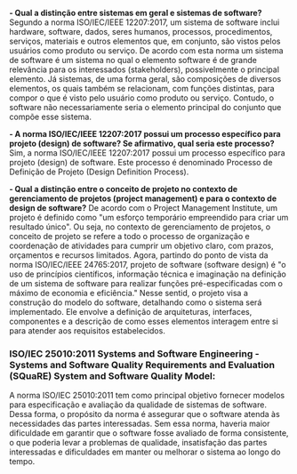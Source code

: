 **- Qual a distinção entre sistemas em geral e sistemas de software?**
Segundo a norma ISO/IEC/IEEE 12207:2017, um sistema de software inclui hardware, software, dados, seres humanos, processos, procedimentos, serviços, materiais e outros elementos que, em conjunto, são vistos pelos usuários como produto ou serviço. De acordo com esta norma um sistema de software é um sistema no qual o elemento software é de grande relevância para os interessados (stakeholders), possivelmente o principal elemento. Já sistemas, de uma forma geral, são composições de diversos elementos, os quais também se relacionam, com funções distintas, para compor o que é visto pelo usuário como produto ou serviço. Contudo, o software não necessariamente seria o elemento principal do conjunto que compõe esse sistema.

**- A norma ISO/IEC/IEEE 12207:2017 possui um processo específico para projeto (design) de software? Se afirmativo, qual seria este processo?**
Sim, a norma ISO/IEC/IEEE 12207:2017 possui um processo específico para projeto (design) de software. Este processo é denominado Processo de Definição de Projeto (Design Definition Process).

**- Qual a distinção entre o conceito de projeto no contexto de gerenciamento de projetos (project management) e para o contexto de design de software?**
De acordo com o Project Management Institute, um projeto é definido como "um esforço temporário empreendido para criar um resultado único". Ou seja, no contexto de gerenciamento de projetos, o conceito de projeto se refere a todo o processo de organização e coordenação de atividades para cumprir um objetivo claro, com prazos, orçamentos e recursos limitados. Agora, partindo do ponto de vista da norma ISO/IEC/IEEE 24765:2017, projeto de software (software design) é "o uso de princípios científicos, informação técnica e imaginação na definição de um sistema de software para realizar funções pré-especificadas com o máximo de economia e eficiência." Nesse sentid, o projeto visa a construção do modelo do software, detalhando como o sistema será implementado. Ele envolve a definição de arquiteturas, interfaces, componentes e a descrição de como esses elementos interagem entre si para atender aos requisitos estabelecidos.

### ISO/IEC 25010:2011 Systems and Software Engineering - Systems and Software Quality Requirements and Evaluation (SQuaRE) System and Software Quality Model:

A norma ISO/IEC 25010:2011 tem como principal objetivo fornecer modelos para especificação e avaliação da qualidade de sistemas de software. Dessa forma, o propósito da norma é assegurar que o software atenda às necessidades das partes interessadas. Sem essa norma, haveria maior dificuldade em garantir que o software fosse avaliado de forma consistente, o que poderia levar a problemas de qualidade, insatisfação das partes interessadas e dificuldades em manter ou melhorar o sistema ao longo do tempo.




